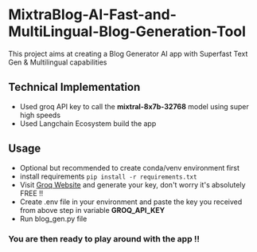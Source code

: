 # MixtraBlog-AI-Fast-and-MultiLingual-Blog-Generation-Tool
This project aims at creating a Blog Generator AI app with Superfast Text Gen &amp; Multilingual capabilities 

## Technical Implementation
- Used groq API key to call the **mixtral-8x7b-32768** model using super high speeds
- Used Langchain Ecosystem build the app


## Usage 
- Optional but recommended to create conda/venv environment first
- install requirements `pip install -r requirements.txt`
- Visit [Groq Website](https://console.groq.com/keys) and generate your key, don't worry it's absolutely FREE !!
- Create .env file in your environment and paste the key you received from above step in variable **GROQ_API_KEY**
- Run blog_gen.py file

### You are then ready to play around with the app !! 
